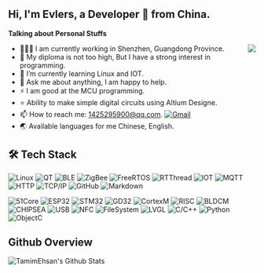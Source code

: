 ## Hi, I'm Evlers, a Developer 🚀 from China.

**Talking about Personal Stuffs**
<!-- <img width="55%" align="right" alt="Github" src="https://raw.githubusercontent.com/onimur/.github/master/.resources/git-header.svg" /> -->
<img img higth="20%" align="right" src="https://github-readme-stats.vercel.app/api/top-langs/?username=Evlers&hide=c&theme=dark" />

- 👨🏽‍💻 I am currently working in Shenzhen, Guangdong Province.
- 🤔 My diploma is not too high, But I have a strong interest in programming.
- 🌱 I’m currently learning Linux and IOT.
- 💬 Ask me about anything, I am happy to help.
- ⚡️ I am good at the MCU programming.
- ⭐ Ability to make simple digital circuits using Altium Designe.
- 📫 How to reach me: 1425295900@qq.com. [![Gmail](https://img.shields.io/badge/-Gmail-c14438?style=flat&logo=Gmail&logoColor=white)](1425295900@qq.com)
- 🌏 Available languages for me Chinese, English.

## 🛠 Tech Stack
![Linux](https://img.shields.io/badge/-Linux-333333?style=flat&logo=Linux&logoColor=white)
![QT](https://img.shields.io/badge/-QT-333333?style=flat&logo=QT&logoColor=white)
![BLE](https://img.shields.io/badge/-BLE-333333?style=flat&logo=Bluetooth&logoColor=white)
![ZigBee](https://img.shields.io/badge/-ZigBee-333333?style=flat&logo=ZigBee&logoColor=white)
![FreeRTOS](https://img.shields.io/badge/-FreeRTOS-333333?style=flat&logo=FreeRTOS&logoColor=white)
![RTThread](https://img.shields.io/badge/-RTThread-333333?style=flat&logo=RTThread&logoColor=white)
![IOT](https://img.shields.io/badge/-IOT-333333?style=flat&logo=IOT&logoColor=white)
![MQTT](https://img.shields.io/badge/-MQTT-333333?style=flat&logo=MQTT&logoColor=white)
![HTTP](https://img.shields.io/badge/-HTTP-333333?style=flat&logo=HTTP&logoColor=white)
![TCP/IP](https://img.shields.io/badge/-TCP/IP-333333?style=flat&logo=TCP/IP&logoColor=white)
![GitHub](https://img.shields.io/badge/-GitHub-333333?style=flat&logo=github)
![Markdown](https://img.shields.io/badge/-Markdown-333333?style=flat&logo=markdown)

![51Core](https://img.shields.io/badge/-51Core-333333?style=flat&logo=51Core&logoColor=white)
![ESP32](https://img.shields.io/badge/-ESP32-333333?style=flat&logo=ESP32&logoColor=white)
![STM32](https://img.shields.io/badge/-STM32-333333?style=flat&logo=STM32&logoColor=white)
![GD32](https://img.shields.io/badge/-GD32-333333?style=flat&logo=GD32&logoColor=white)
![CortexM](https://img.shields.io/badge/-CortexM-333333?style=flat&logo=CortexM&logoColor=white)
![RISC](https://img.shields.io/badge/-RISC-333333?style=flat&logo=RISC&logoColor=white)
![BLDCM](https://img.shields.io/badge/-BLDCM-333333?style=flat&logo=BLDCM&logoColor=white)
![CHIPSEA](https://img.shields.io/badge/-CHIPSEA-333333?style=flat&logo=CHIPSEA&logoColor=white)
![USB](https://img.shields.io/badge/-USB-333333?style=flat&logo=USB&logoColor=white)
![NFC](https://img.shields.io/badge/-NFC-333333?style=flat&logo=NFC&logoColor=white)
![FileSystem](https://img.shields.io/badge/-FileSystem-333333?style=flat&logo=FileSystem&logoColor=white)
![LVGL](https://img.shields.io/badge/-LVGL-333333?style=flat&logo=LVGL&logoColor=white)
![C/C++](https://img.shields.io/badge/-C/C++-333333?style=flat&logo=C/C++&logoColor=white)
![Python](https://img.shields.io/badge/-Python-333333?style=flat&logo=Python&logoColor=white)
![ObjectC](https://img.shields.io/badge/-ObjectC-333333?style=flat&logo=ObjectC&logoColor=white)


## Github Overview

<img align="left" alt="TamimEhsan's Github Stats" src="https://github-readme-stats.vercel.app/api?username=Evlers&show_icons=true&theme=dark" />    &nbsp;
<!--  [![Top Langs](https://github-readme-stats.vercel.app/api/top-langs/?username=Evlers&theme=dark)](https://github.com/anuraghazra/github-readme-stats)  -->

